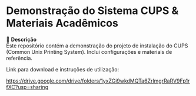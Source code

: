 # Demonstração do Sistema CUPS & Materiais Acadêmicos  

📌 **Descrição**  
Este repositório contém a demonstração do projeto de instalação do CUPS (Common Unix Printing System).
Inclui configurações e materiais de referência. 

Link para download e instruções de utilização:

https://drive.google.com/drive/folders/1yxZGi9wkdMQTa6ZrlmgrRaRV9Fp1rfXC?usp=sharing
